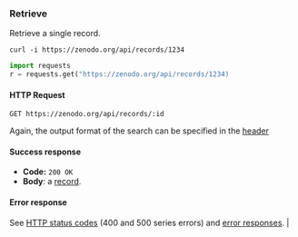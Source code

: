 ### Retrieve

Retrieve a single record.

```shell
curl -i https://zenodo.org/api/records/1234
```

```python
import requests
r = requests.get("https://zenodo.org/api/records/1234)
```

#### HTTP Request

`GET https://zenodo.org/api/records/:id`

Again, the output format of the search can be specified in the [header](#header)

#### Success response

* **Code:** `200 OK`
* **Body**: a [record](#records).

#### Error response

See [HTTP status codes](#http-status-codes) (400 and 500 series errors) and
[error responses](#errors). |
